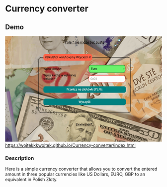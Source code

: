 # Currency converter
## Demo
![Animation in a gif file](images/anim6.gif)
https://wojtekkkwojtek.github.io/Currency-converter/index.html
### Description
Here is a simple currency converter that allows you to convert the entered amount in three popular currencies like US Dollars, EURO, GBP to an equivalent in Polish Zloty.  
